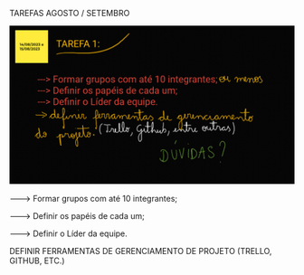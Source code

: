 TAREFAS AGOSTO / SETEMBRO

![img_2.png](../projetoSistemasComputacionais/Assets/image/img_2.png)

---> Formar grupos com até 10 integrantes;

---> Definir os papéis de cada um;

---> Definir o Líder da equipe.

DEFINIR FERRAMENTAS DE GERENCIAMENTO DE PROJETO (TRELLO, GITHUB, ETC.)
